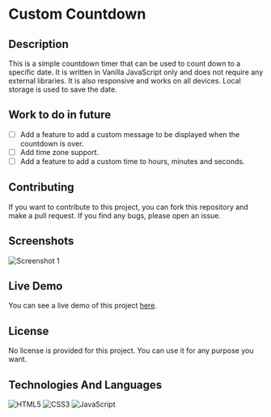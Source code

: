 # Custom Countdown

## Description
This is a simple countdown timer that can be used to count down to a specific date. It is written in Vanilla JavaScript only and does not require any external libraries. It is also responsive and works on all devices.  Local storage is used to save the date. 

## Work to do in future
- [ ] Add a feature to add a custom message to be displayed when the countdown is over.
- [ ] Add time zone support.
- [ ] Add a feature to add a custom time to hours, minutes and seconds.

## Contributing
If you want to contribute to this project, you can fork this repository and make a pull request. If you find any bugs, please open an issue.

## Screenshots 
![Screenshot 1](https://user-images.githubusercontent.com/109253977/193413224-04c59279-9616-4c24-8ca9-d960c67c786a.png)

## Live Demo
You can see a live demo of this project [here](https://habiburrehmanbhattii.github.io/Custom-Countdown/).

## License
No license is provided for this project. You can use it for any purpose you want.

## Technologies And Languages
![HTML5](https://img.shields.io/badge/-HTML5-E34F26?style=flat-square&logo=html5&logoColor=white)
![CSS3](https://img.shields.io/badge/-CSS3-1572B6?style=flat-square&logo=css3)
![JavaScript](https://img.shields.io/badge/-JavaScript-black?style=flat-square&logo=javascript)
